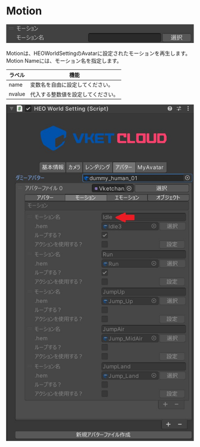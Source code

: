 
# Motion
![Motion](img/MotionJP.jpg)

Motionは、HEOWorldSettingのAvatarに設定されたモーションを再生します。Motion Nameには、モーション名を指定します。

|  ラベル |  機能  |
| ----   | ---- |
| name | 変数名を自由に設定してください。 |
| nvalue | 代入する整数値を設定してください。 |


![MotionNameInAvatar](img/MotionNameInAvatarJP.jpg)